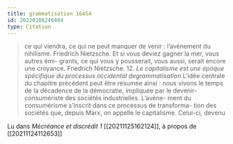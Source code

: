 ```yaml
---
title: grammatisation 16454
id: 20220108246404
type: Citation
---
```


> ce qui viendra, ce qui ne peut manquer de venir : l’avènement du nihilisme. Friedrich Nietzsche. Et si vous deviez gagner la mer, vous autres émi- grants, ce qui vous y pousserait, vous aussi, serait encore une croyance. Friedrich Nietzsche. 12. *Le capitalisme est une époque spécifique du processus occidental degrammatisation* L’idée centrale du chapitre précédent peut être résumée ainsi : nous vivons le temps de la décadence de la démocratie, impliquée par le devenir-consumériste des sociétés industrielles. L’avène- ment du consumérisme s’inscrit dans ce processus de transforma- tion des sociétés que, depuis Marx, on appelle le capitalisme. Celui-ci, devenu

Lu dans *Mécréance et discrédit 1* [[20211125162124]], à propos de [[20211124112653]]